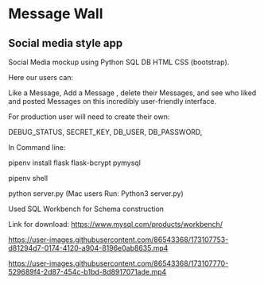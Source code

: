 # Message Wall 

## Social media style app 

Social Media mockup using Python SQL DB HTML CSS (bootstrap). 

Here our users can: 

Like a Message, Add a Message , delete their Messages, and see who liked and posted Messages on this incredibly user-friendly interface. 


For production user will need to create their own:

DEBUG_STATUS, SECRET_KEY, DB_USER, DB_PASSWORD,

In Command line:

pipenv install flask flask-bcrypt pymysql 

pipenv shell 

python server.py (Mac users Run: Python3 server.py) 

Used SQL Workbench for Schema construction

Link for download: https://www.mysql.com/products/workbench/

https://user-images.githubusercontent.com/86543368/173107753-d81294d7-0174-4120-a904-8196e0ab8635.mp4



https://user-images.githubusercontent.com/86543368/173107770-529689f4-2d87-454c-b1bd-8d8917071ade.mp4
